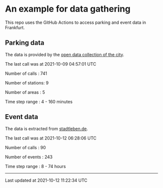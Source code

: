 # An example for data gathering

This repo uses the GitHub Actions to access parking and event data in Frankfurt.

## Parking data
The data is provided by the [open data collection of the city](https://www.offenedaten.frankfurt.de/).

The last call was at 2021-10-09 04:57:01 UTC

Number of calls   : 741

Number of stations:   9

Number of areas   :   5

Time step range   :   4 - 160 minutes


## Event data
The data is extracted from [stadtleben.de](https://stadtleben.de/frankfurt/).

The last call was at 2021-10-12 06:28:06 UTC

Number of calls   :  90

Number of events  : 243

Time step range   :   8 -  74 hours


----

Last updated at 2021-10-12 11:22:34 UTC
